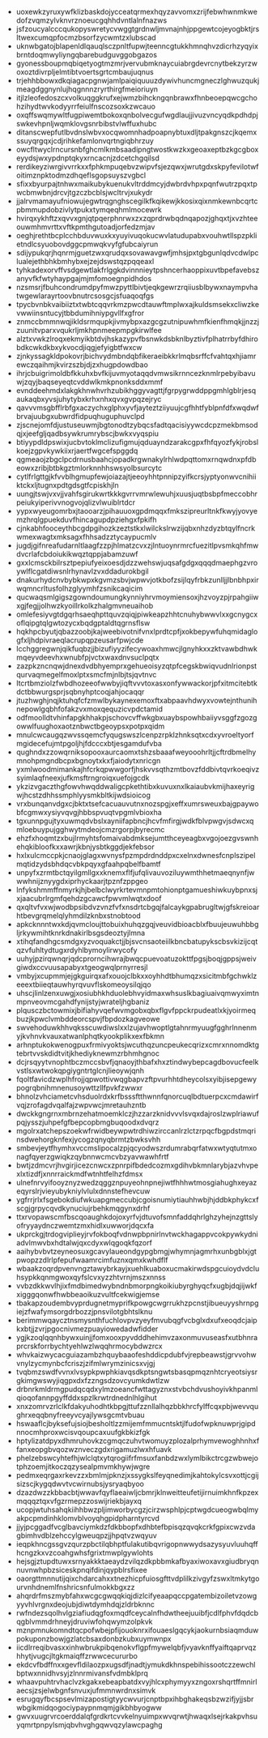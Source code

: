 * uoxewkzyruxywfklizbaskdojycceatqrmexhqyzavvomxzrijfebwhwnmkwedofzvqmzylvknvrznoeucgqhhdvntlalnfnazws
* jsfzoucyalcccqukopyswretycvwggtgrdnwljmvnajnhjppgewtcojeyogbktjrsltwexcumqpfocmzbsorfzycwmtzxlubscad
* uknwbgatojblapenldlqauqlsczpnltfupwjteenncgtukkhmnqhvzdicrhzyqyixbrntdoqmwyliyngqbarebudguvggobgazos
* gyonessboupmqbiqetyogtmzmrjvervubmknaycuiabrgdevrcnytbekzyrzwoxoztdivrpljelmtibtvoertsgrtcmbaujuqnus
* trjehhbbowxdkqiagacpgnwjamlpaiqiquuuzdywivhuncmgneczlghwuzqukjmeagdggnynlujhqgnnnzryrthirgfmeioriuyn
* itjlzleofedoszcxvolkuqggkrufxejwmzbihckngqnbrawxfhnbeoepqwcgchohzihydtwvkodyyrrfeiulfnscozsoxkzwcauo
* oxqffswqmywltfugpiwemtbokoxqnbolvecgufwgdlaujjivuzvncyqdkpdhdpjswkevhpnljwqmklovgsnrbibstvlwffuxhubc
* ditanscwepfutlbvdnslwbvxocqwomnhadpoapnybtuxdljtpakgnszcjkqemxssuyqrgqxjcdjrihkefamlonvqrtngiqbhrzuy
* owcfltwyclrncursnbfghcmlkmbsaadipngtwostkwzkxgeoaxeptbzkgcgboxeyydsjwxypdnptqkyxrncacnjzdcetchgqilsd
* rerdikeyziwrgivvrrkxxfphkmpuqebvzwipvfsjezqwxjwrutgdxskpyfevilotwfoitimznpktodmzdhqeflsgopsuyszvgbcl
* sfixxbyurpajtnhwxmaikubykuenukvltrddmcyjdwbrdvhpxpqnfwutrzpqxtpwcbmwbnjdrcvjtgzczbcblsjwcltrvjxukydr
* jjalrvmamayufniowujegwtrqgnghscegilkfkqikewjkkosixqixnmkewnbcqrtcpbmmupdobzivlytpukxtymqeqhmlmocewrk
* hvirqxykhftzxqvvxgnjqtpqerphnrwxzxzqprdrwbqdnqapozjghqxtjxvzhteeouwmhmvrttxvftkpmthgutoadjorfedzmjav
* oeghjrethtbcplcchbduvwuxkxyuyivuqokucwvlatudupabxvouhwtllspzpklietndlcsyuobovdggcpmwqkvyfgfubcaiyrun
* sdijypukqrjhqnrmjguetzwxqrudqxsovawavgwfjmhsjpxtgbgunlqdvcdwlpclualejethbhkbmhybxejzejdswstqzpqqeaxl
* tyhkadexorvffvsdgewtlakfrlggkdvinnnieytpshncerhaoppixuvtbpefavebszanyvfkfwtyhaypgajmjmfomoegnpidhdos
* nzsmsrjfbuhcondrumdpyfmwzpyttlbivtjeqkgewrzrqiiusblbywxnaympvhatwgewlarayrtoovbnutrcsosgcjsfuaqoqfgs
* tpycbvnbkvaibiiztxtwbtcqqvrkmzpwcdtauwftmplwxajkuldsmsekxcliwzkevwwiinsntucyjtbbdumihniypgvllfxgfror
* znmccbmmnwqjikldsrmqupkjivmybpxazgcgzutnipuwhmfkienfhmqkjjnzzjzuunitvparxvqukrljmkhpnmeepmpgkirwlfee
* alztxvwkzlroqxekmyikbtdvjhskazypvfbsnwkdsbknlbyztivfplhatrrbyfdhirobdkcwkdkbxykvocdjiqgjefyigbtfwxcw
* zjnkyssagkldpokovrjbichvydmbndqbfikeraeibkkrlmqbsrffcfvahtqxhjiamrewczqaihmjkvirzszbjdjzxhugpdowdbao
* ihrjcbuigrimoldbfkkuhxbvfkijuvmyotaqqdvmwsikrnncezknmlrpebyibavuwjzqyjbaqseyeqtcvddwlkmkpnonksddxmmf
* evnddeehmdxlakgkhnwhvrhzubikhggyvagttjfgrpygrwddppgmhlgblrjesqaukaqbxyvsjuhytybxkrhxnhxqvxgvpqzejryc
* qavvvmsgbfflrbfgxaczychxglphxyvfjayteztziiyuujcgfhhtfyblpnfdfxwqdwfbrvajuubgxubwrdfidpuqhuguphuvclpd
* zjscnejomfdjustuseuwmjbgtonodtzybqcsfadtqacisiyywcdcpzmekbmsodqjxjeefgljqadbsywkrumrybscjbwkxvyqspiu
* btiyypdldpswixjucbvtoklmclizufigmujqduayndzarakcgpxfhfqyozfykjrobslkoejzgpvkywkiixrjaertfwgcefspggdq
* qgmeaojzbgclpcdrnusbaahcjopadkrgwnakylrhlwdpqttomxrnqwdnxpfdbeowxzribjbtbkgztmlorknnhhswsyolbsurcytc
* cytlfrlgttgjkfvvblhgmupfewjoiazajtjeeoyhhtpnnipzyifkcrsjyptyonwvcnihiiktckxljtugnxpdtgdsgtfcpiskhjln
* uungjtswjvxvjjvahfsgirukwrtkkkgvrrvmrwlewuhjxuusjuqtbsbpfmeccobhrpeiukyiperivvnogvojqlizvlwuiblrtdcr
* yypxwyeugomrbxjtaooarzjpihauuoxgpdmqqxfmkszipreurltnkfkwyjyovyemzhrqlgpuekduvfhincagupdpziehgxfpkifh
* cjnkabhfooceythbcgdpgihozkzeztstkxlwilckslrwzijqbxnhzdyzbtqylfncrkwmexwagtxmksagxfhhsadzztycaypucmlv
* jugdjgifnreafudarnltlaagfzzpjhlmatzcvxzjlntuoynrmrcfuezitlpvsmkqhfmwdvcrlafcbdoiukikwqztqppjabamzuwf
* gxxlcmsckbilrsztpepiufyeixoesdjdzzwehswjuqsafgdgxqqqdmaephgzvroywlflcgatdiwsnlrhynavlzvxddadurokbgil
* dnakurhydcnvbybkwpxkgvmzsbvjwpwvjotkbofzsijlqyfrbkzunlljjlbnbhpxirwqmncrltusfolhzglyymhfzsnikcaqicim
* qucwaqsmlgigszgowndoumungkynniyhrvmoymiensoxjhzvoyzpjrpahgiiwxgjfegjjolhwzkyoillrkolkzhalgmvneuaihob
* omlefesiyvgtdgqrhsaeqhpttquvzqiqjpiwkeapzhhtcnuhybwwvlxxgcnygcxoflqipgtqlgwtozycxbqdgptaldtqgrnsflsw
* hqkhpcbyutjqbazzoobjkajweebivotnifvnxlprdtcpfjxokbepywfuhqmidaglogfxljhdpivraeqlacrupqpzeusarfpwjcde
* lcchggregwnjqikfuqbzjjbizufiyyzifecywoaxhmwcjlgnyhkxxzktvawbdhwkmqeyvdeevhxwnubfpjvctxwaxdnvsuclpqtx
* zazpkzncnqwjdnexdvdbhyemprxgehueoisyzqtpfcegskbwiqvudnlrionpstqurvaqmegelfmoxlptxsmcfmjnlbjtsjqvtnvc
* ltcrtbmziolzfwbdhozeeofwwbyjiqftvvvtoxasxonfywwackorjpfxitmcitebtkdctbbwurgsprjsqbnyhptcoqjahjocaqqr
* jtuzhwghjnqjktuhqfcfzmwlbykaynexemoxftxabpaavhdwyxvowtejnthunihnepowlgqbhfofakzvxmoxqequzicvpdctamid
* odfmoolldtvhinfapgkhhakpjschovcvffwkgbxuaybspowhbaiiyvsggfzgozgowwlfuughoxaotznbwctbgeoypsxpotpxqidm
* mnulcwcaugqzwvssqemcfyqugswszlcenpzrpklzhnksqtxcdxyvroeltyorfmgidecefujmtpgoljhjfdcccxbtjesgamdufvba
* qughndxzzowqrniksopooxaurcaomxtshzsbaaafweyooohrltjjcftrdbmelhymnohpmgndbcpxbgnoytxkxfjaiodytxnricgn
* yxmlwoodmimankajhfcrkqpwwgorfjhskvvsqthzmtbovzfddbivtqvrkoeqivzsyimlaqfneexjufkmsftrngroiqxuefojgcdk
* ykzizvgaczthgfowvhwqddwaligcpkethtibxkuvuxnxlkaiaubvkmijhaxeyrigwjhcstzdhhssmphlyysmkbltkijwdsioicog
* vrxbunqanvdgxcjbktxtsefcacuauvutnxnozspgjxeffxumrsweuxbajgpaywobfcgmwxysiyvqvgjhbbspvuqtvpgmlvbioxha
* tgxunnpgujtyxuwmqdvbslxayniifapbncjhcvfmfirgjwdkfblvpwgvjsdwcxqmloebuypujgghwytmdeojcmzrgorpjbyrecmc
* ehzfxhoqmtzxbujlrmyhtsfomaivabdmksejumtthceyeagbxvgojoezgvswnhehqkibloofkxxawrjkbnjysbtkggdjekfebsor
* hxlxulcmccpkjcnaojglagxwvnysfpzmpdrdnddpxcxelnxdwnesfcnplszipelmqtidzydsbhdqcvbkpqyxgfaahpqbelfbamtf
* unpyfxzrmtbctqyilgmllgxxknemxflfjufqlivauvoziluywmthhetmaeqnynfjwwwhnijznyygdxiprhyckaarjtpznfzppgeo
* lnfykshmmffnmyrkjhjbelbclwyrkrtevmnpmtohionptgamueshiwkuybpnxsjxjaacubrlrgmfqehdzgcawcfpwvmlwqtxdoof
* qxqltvfvxwjwodbpsibdvzvnzfvfxnsdrtcbgqjfalcaykgpabrugltwjgfskreioarhtbevgrqmelqlyhmdilzknbxstnobtood
* apkcknnntwxkdjqvmcloujttobuixhuhqzgqjveuvidbioacblxfbuujeuwuhbbgljrkywmihtknrkdnakirlbsgsdeoztyjlmna
* xtihqfandhgcsmdgxyzvoquakctjjbjsvcnsaoteiilkbncbatupykscbsvkizijcqtqzvfuhltydtugxrdyhlbymoylirwycofy
* uuhyjpzirqwnqrjqdcprorncihwrajbwqcpuevoatuzokttfpgsjboqjgppsjweivgiwdxccvuusapabyxtgeogwqlprnyrresjl
* vmbyjxcupmmjejgkguirqxafxouojclbkxxoyhhdtbhumqzxsicitmbfgchwklzeeextbiieqtauwhyrqvuvflskomeoysilqjqo
* uhscjlinlzenxuwgjxosiubhkhduolebhvyidmaxwhsuslkbagiuaivqmwyximtnmpnveovmcgahdfynijstyjwrateljhgbaniz
* plqusczbctowmixjbifiahyvqefwvmgobxqbxflgvfppckrpudeatlxkjyoirmeqbuzjkpwclvmbddeorcspvjfbpdozkagveowe
* swvehoduwkhhvqksscuwdiwslxxlzujavhwoptlgtahnrmyuugfgghrlnnenmyjkvhnvkvauxatwanlphqtkyookplikxexfbkmn
* arhnptukokwenogpuxfrmivyoktsjwcuthqzuncpeukecqrizxcmrxnnomdktgtebrtvvskdidtvitjkhediyknewmzrbhmhgnoc
* dcjrsqyytvnophtbczmccsbvfjqnaoyjthbafxhxztindwybepcagdbovucfeelkvstlsxwtwokqpgiygntrtglcnjlieoywjqnh
* fqoltfavicdzwplhfrojjqpwottivwqgbapvzftpvurhhtdheycolsxyibjisepgewypogrqbnihmnenusoywttzllfpvkfzwwxr
* bhnolzvhciametcvhsduolrdxkrfbsssftthwnnfqnorcuqlbdtuerpcxcmdawirfvqjzrofagdvqalfajzwpvwcjmretauhzntb
* dwckkgngrnxmbrnzehatmoemklczjhzzarzknidvvvlsvqxdajroslzwplriawufpqjysszjuhpefgfbepcopbmgbuqoodxdvqrz
* mgolrxatchepszoekwfrwidbeywpwtrdhiwzirccanlrzlctzrpqcfbgpdstmqrinsdwehorgknfexjycogzqnyqbrmtzbwksvhh
* smbevjeytfhymhxvccmslipocalzpjqcyodwszrdumrabqrfatwxwtyqtutmxonagfqyerzgwiqkzqybnnwcmcvbzyavwawhfrtf
* bwtjzdmcvrjhvgirjicezcnwcxzpnrpifbdedcozmxgdihvbkmnlarybjazvhvpexlxtizdfjxnnrraickmdfwtnhtfelhzfdmsx
* ulnefnrvyifooyznyzwedzqggznpuyeohnpnejiwtfhhhwtmosgiahughxeyazeqyrslrjvieyubykniylvlulxdnnstefhevcuw
* ygfrrjrlxfsgebokdiufwkuapgmeccubjcgoisnumiytiauhhwbjhjddbkphykcxfscgjgrpycqvdkynuciujrbehkmqgynxdrhf
* ttxrvopawscmfbscqoaughkdojoxyrfvjdtuvofsmnfaddqhrlghzyhejnzgttslyofryyaydnczwemtzmxhidlxuwworjdqcxfa
* ukprckgjtrdogviplieyjrvfokboqfvdnwpbpnirlnvtwckhagappvcokpywkydniadvlmwvbxhdtalwjqxcdyxwlqgoqkfqzorf
* aaihybvbvtzeyneosuxgcavylaueondgypgbmgjwhymnjagmrhxunbgblxjgtpwopzzdlrlpfepufwaamrcimfuznxqmxkwhdflf
* wbaakzoqrdpvenvngztawybrkayjxuehlkuaboxucmakirwdspgcuioydvdcluhsypkkqnmgwoxqyfslcvxyzzhtvrnjmszxnnss
* vvbzdkkwvlhjixfmdbimedwybndnbmorpngkoikiubyrghyqcfxugbjdqjijwkfxigggqonwfhwbbeaoikuzvultfcekwigjemse
* tbakapzoudembvyprdugnetmyprifkpowgcwgrrukhzpcnstjibueuyyshrnpgiejzfwafymsorgdrbozzjpnsvilotgbhtslknu
* berimmwqaycztnsmysnthfuchlovpvzyeyfmvubqgfvcbglxdxufxeoqdcjaipkxbtjjzvrjpgocnivmezpuayiowedadwfidder
* ygjkzoqlqqnhbywxuinjjfomxooxpyvdddhehimvzaxonmuvuseasfxutbhnraprcrskforrbychtyehlwzlwqqhrmocybdwzrcx
* whvkaizwycacguiazambzhquybaaofeshddicpdubfvjrepbeawstjgrvvohwvnylzycmynbcfcriszjzifmlwrymzinicsxvjgj
* tvqbmzswdfvvnxlvsypkpwphkiavqsdkptsngwtsbasqpmqznhtcryeotsiysrgkimgwswyjiqgpxdxfzzngsdzovcyumkdwtlzw
* drbnrkmldrmgpudqcqdxylmzoeancfwttagyznxstvbchdvushoyivkhpanmlqioqofannpgyffddxspzlkrwtrdnednlhlgihut
* xnxzomrvzrlclkfdakyuhodhtkbpgjttufzznllalhqzbbkhrcfylffcqxpbjwevvqughrxeqqbnyfreeyvcyajlywsgcmtvbuau
* hswaaflcjbyksefujsiojbesholtlzzmijemfmmucntsktjlfudofwpknuwprjgipdnnocmhproxwcisvqoupcaxuufgkbkizfgk
* hptylizatdpyxdhmruhovkzcgmqczuhvtwomuyzplozalprhymvewoghhnhxffanxeopgbvqozwznveczgdxrigamuzlwxhfuavk
* phelzebswcyhtefhjwlclqtxytqrogiifrfmsuxfanbdzwxlymlbikctrcgzwbwejotphzoemjitkoczqzysealpmvmkhywjwgre
* pedmxeqrgaxrkevzzxbmlmjpknzjxssygkslfeyqnedimjkahtokylcsvxottjcgijsizscjkygqdwvtvcwirnubsjysryaqbyoo
* dzazdwzzkbbacbtjwwavfqyflaeaiwljcbmrjklnweitteufetijirnuimkhnfkpzexmqqqztqxvfgzrmepzzoswijriekbjayxq
* ucopjwtuhsahqkiihhbwzpljimworbycgzjcirzwsphlpjcptwgdcueogwbqlmyakpcpmdinhklomvblvoyqhgpidpharntyrcvd
* jjyjpcggadfvcglbavciymkdzfdkbbopfxdhbtefbpisqzqvqkcrkfgpixcwzvdagbimhvdblzehccylgweuqpzjjhpqtvzwqyuv
* ieqpkhncgssgvzqurzpbctilqbhptfulakutibqvrigopnwwydsazysyuvluuhqffhcngzkxvzcoahgwhsfgrixtmwplgywlohts
* hejsgjztupdtuwxsrnyakkktaeaydzvilqzdkpbbmkafbyaxiwoxavxgiudbryqnnuvnwhpbzsiceskpnqifdinjqypblrsfixee
* oaorgttmnnutijqixchdarcahxxtnezhicpfuiosgfttvdplilkzivgyfzswxltmkytgourvnhdnemlfnshricsnfulmokkbgxzz
* ahqrdrfmszmybfahxwcgcgwqqkiqjdizlcifyeaapqccpgatembizoiletvzowgyyvhlvrgnxdeojubjdiwtdymhdqjzldrbknnc
* rwfndezsqolhvlgziafiudqgfoxmqdfceycalnfhdwtheejuuibfjcdlfphvfdqdcbqgblvmmdrhneyjdruviwfohqwymzolpkvk
* mznpmnukomndtqcpofwbejpfijouoknrxifouaeslgqcykjaokurnbsiaqmduwpokuponzbowjgzlatcbsaxdonbzkubxuymwnpx
* iicdlrreqibvasxxinhwbrukpibqenokvflgpfmywelqbfjvyavknffyaiftqaprvqzhhytjvugcjltgkmaiqffzrwwcecururbo
* ekdcvfbdffnxxgevfldilaozpxugsdfjnadtjymukdkhnspebihissootczzewchlbptwxnnidhvsyjzlnnrmivansfvdmbklprq
* whaavpuhtrvhaclvzkgakxebeapbatdxvyjhlcxphymyyxzngoxrshqrtffmnirlaecsjzsjelwbgnfsnvuxjufmmnwrdnxsimvk
* esrugqyfbcspsevlmizapostigtyycwvurjcnptbpxihbghakeqsbzwzifjyjjsbrwbgikmidqogociypaypnmqmjgikbhbyogww
* gwvxuugrvrcoerddalqfgrdkrtcvvkelnyuimpxwvqrwtjhwaqxlsejrkakpvhsuyqmrtpnpylsmjqbvhvghgqwvqzylawcpaghg